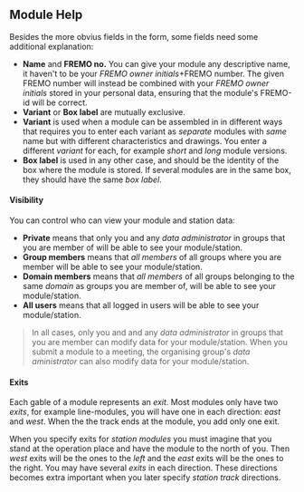 ﻿## Module Help
Besides the more obvius fields in the form, some fields need some additional explanation:
- **Name** and **FREMO no.**
You can give your module any descriptive name, it haven't to be your *FREMO owner initials*+FREMO number. 
The given FREMO number will instead be combined with your *FREMO owner initials* stored in your personal data, ensuring that the module's FREMO-id will be correct.
- **Variant** or **Box label** are mutually exclusive. 
- **Variant** is used when a module can be assembled in in different ways 
that requires you to enter each variant as *separate* modules with *same* name 
but with different characteristics and drawings. You enter a different *variant* for each, for example *short* and *long* module versions.
- **Box label** is used in any other case, and should be the identity of the box where the module is stored. If several modules are in the same box, they should have the same *box label*. 
#### Visibility
You can control who can view your module and station data:
- **Private** means that only you and any *data administrator* in groups that you are member of will be able to see your module/station.
- **Group members** means that *all members* of all groups where you are member will be able to see your module/station.
- **Domain members** means that *all members* of all groups belonging to the same *domain* as groups you are member of, will be able to see your module/station.
- **All users** means that all logged in users will be able to see your module/station.
>In all cases, only you and and any *data administrator* in groups that you are member can modify data for your module/station. 
>When you submit a module to a meeting, the organising group's *data aministrator* can also modify data for your module/station. 
#### Exits
Each gable of a module represents an *exit*. 
Most modules only have two *exits*, for example line-modules, you will have one in each direction: *east* and *west*.
When the the track ends at the module, you add only one exit.

When you specify exits for *station modules* you must imagine that you stand at the operation place and have the module to the north of you.
Then *west* exits will be the ones to the *left* and the *east* exits will be the ones to the right.
You may have several *exits* in each direction.
These directions becomes extra important when you later specify *station track* directions.

